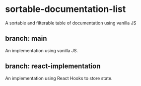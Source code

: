 # sortable-documentation-list
A sortable and filterable table of documentation using vanilla JS

## branch: main
An implementation using vanilla JS.

## branch: react-implementation
An implementation using React Hooks to store state.
